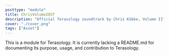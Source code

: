 ```yaml
---
posttype: "module" 
title: ChrisVolume2OST
description: "Official Terasology soundtrack by Chris Köbke, Volume II"
cover: "./cover.png"
tags: ["Asset"]
---
```

This is a module for Terasology. It is currently lacking a README.md for documenting its purpose, usage, and contribution to Terasology.